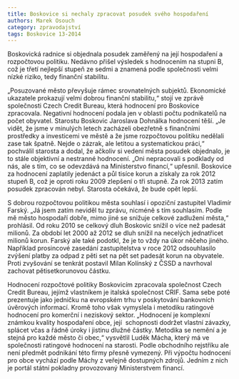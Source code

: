 ```yaml
---
title: Boskovice si nechaly zpracovat posudek svého hospodaření
authors: Marek Osouch
category: zpravodajství
tags: Boskovice 13-2014
---
```


Boskovická radnice si objednala posudek zaměřený na její hospodaření a rozpočtovou politiku. Nedávno přišel výsledek s hodnocením na stupni B, což je třetí nejlepší stupeň ze sedmi a znamená podle společnosti velmi nízké riziko, tedy finanční stabilitu.

„Posuzované město převyšuje rámec srovnatelných subjektů. Ekonomické ukazatele prokazují velmi dobrou finanční stabilitu,“ stojí ve zprávě společnosti Czech Credit Bureau, která hodnocení pro Boskovice zpracovala. Negativní hodnocení podala jen v oblasti počtu podnikatelů na počet obyvatel. Starostu Boskovic Jaroslava Dohnálka hodnocení těší. „Je vidět, že jsme v minulých letech zacházeli obezřetně s finančními prostředky a investicemi ve městě a že jsme rozpočtovou politiku nedělali zase tak špatně. Nejde o zázrak, ale letitou a systematickou práci,“ pochválil starosta a dodal, že ačkoliv si vedení města posudek objednalo, je to stále objektivní a nestranné hodnocení. „Oni nepracovali s podklady od nás, ale s tím, co se odevzdává na Ministerstvo financí,“ upřesnil. Boskovice za hodnocení zaplatily jedenáct a půl tisíce korun a získaly za rok 2012 stupeň B, což je oproti roku 2009 zlepšení o tři stupně. Za rok 2013 zatím posudek zpracován nebyl. Starosta očekává, že bude opět lepší.

S dobrou rozpočtovou politikou města souhlasí i opoziční zastupitel Vladimír Farský. „Já jsem zatím neviděl tu zprávu, nicméně s tím souhlasím. Podle mě město hospodaří dobře, mimo jiné se snižuje celkové zadlužení města,“ prohlásil. Od roku 2010 se celkový dluh Boskovic snížil o více než padesát milionů. Za období let 2000 až 2012 se dluh snížil na necelých jednatřicet milionů korun. Farský ale také podotkl, že je to vždy na úkor něčeho jiného. Například prosincové zasedání zastupitelstva v roce 2012 odsouhlasilo zvýšení platby za odpad z pěti set na pět set padesát korun na obyvatele. Proti zvyšování se tenkrát postavil Milan Kolínský z ČSSD a navrhoval zachovat pětisetkorunovou částku.

Hodnocení rozpočtové politiky Boskovicím zpracovala společnost Czech Credit Bureau, jejímž vlastníkem je italská společnost CRIF. Sama sebe poté prezentuje jako jedničku na evropském trhu v poskytování bankovních úvěrových informací. Kromě toho však vymyslela i metodiku ratingové hodnocení pro komerční i neziskový sektor. „Hodnocení je komplexní známkou kvality hospodaření obce, její  schopnosti dodržet vlastní závazky, splácet včas a řádně úroky i jistinu dlužné částky. Metodika se nemění a je stejná pro každé město či obec,“ vysvětlil Luděk Mácha, který má ve společnosti ratingové hodnocení na starosti. Podle obchodního rejstříku ale není předmět podnikání této firmy přesně vymezený. Při výpočtu hodnocení pro obce vychází podle Máchy z veřejně dostupných zdrojů. Jedním z nich je portál státní pokladny provozovaný Ministerstvem financí.